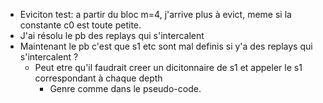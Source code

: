 - Eviciton test: a partir du bloc m=4, j'arrive plus à evict, meme si la constante c0 est toute petite. 
- J'ai résolu le pb des replays qui s'intercalent
- Maintenant le pb c'est que s1 etc sont mal definis si y'a des replays qui s'intercalent ?
    - Peut etre qu'il faudrait creer un dicitonnaire de s1 et appeler le s1 correspondant à chaque depth
        - Genre comme dans le pseudo-code.